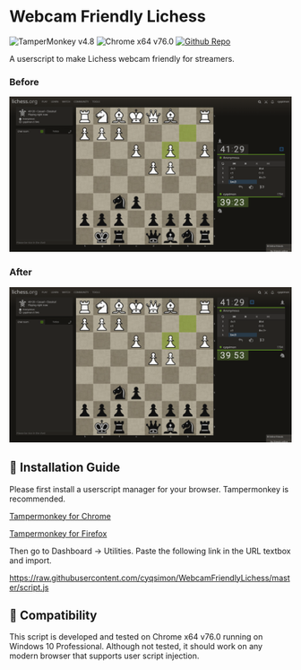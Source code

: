 # Webcam Friendly Lichess
![TamperMonkey v4.8](https://img.shields.io/badge/tamperMonkey-v4.8-brightgreen.svg) ![Chrome x64 v76.0](https://img.shields.io/badge/chrome%20x64-v76.0-brightgreen.svg) [![Github Repo](https://img.shields.io/badge/Github%20Repo--lightgrey?style=social&logo=github)](https://github.com/cyqsimon/WebcamFriendlyLichess)

A userscript to make Lichess webcam friendly for streamers.

### Before

![Before](https://raw.githubusercontent.com/cyqsimon/WebcamFriendlyLichess/master/screenshots/game-pre.png)

### After

![After](https://raw.githubusercontent.com/cyqsimon/WebcamFriendlyLichess/master/screenshots/game-post.png)

## 💽 Installation Guide

Please first install a userscript manager for your browser. Tampermonkey is recommended.

[Tampermonkey for Chrome](https://chrome.google.com/webstore/detail/tampermonkey/dhdgffkkebhmkfjojejmpbldmpobfkfo/)

[Tampermonkey for Firefox](https://addons.mozilla.org/en-GB/firefox/addon/tampermonkey/)

Then go to Dashboard -> Utilities. Paste the following link in the URL textbox and import.

https://raw.githubusercontent.com/cyqsimon/WebcamFriendlyLichess/master/script.js

## 🧩 Compatibility

This script is developed and tested on Chrome x64 v76.0 running on Windows 10 Professional. Although not tested, it should work on any modern browser that supports user script injection.
